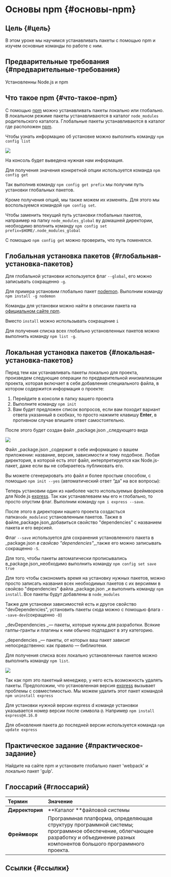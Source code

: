 # Основы npm {#основы-npm}

## **Цель** {#цель}

В этом уроке мы научимся устанавливать пакеты с помощью npm и изучем основные команды по работе с ним.

## Предварительные **требования** {#предварительные-требования}

Установленны Node.js и npm

## Что такое npm {#что-такое-npm}

С помощью [npm](https://www.npmjs.com/) можно устанавливать пакеты локально или глобально. В локальном режиме пакеты устанавливаются в каталог `node_modules` родительского каталога. Глобальные пакеты устанавливаются в каталог где расположен [npm](https://www.npmjs.com/).

Чтобы узнать информацию об установке можно выполнить команду `npm config list`

![](https://nodejs-junior-developer-traini.gitbooks.io/super-book-of-node-js/content/assets/npm-config.png)

На консоль будет выведена нужная нам информация.

Для получения значения конкретной опции используется команда `npm config get`

Так выполнив команду `npm config get prefix` мы получим путь установки глобальных пакетов.

Кроме получения опций, мы также можем их изменять. Для этого мы воспользуемся командой `npm config set`.

Чтобы заменить текущий путь установки глобальных пакетов, напраимер на папку `node_modules_global`  ву домашней директории, необходимо вполнить команду `npm config set prefix=$HOME/.node_modules_global`

С помощью `npm config get` можно проверить, что путь поменялся.

## Глобальная установка пакетов {#глобальная-установка-пакетов}

Для глобальной установки используется флаг `--global`, его можно записывать сокращенно `-g`.

Для примера установим глобально пакет [nodemon](https://www.npmjs.com/package/nodemon). Выполним команду `npm install -g nodemon`

Команды для установки можно найти в описании пакета на [официальном сайте npm](https://www.npmjs.com/).

Вместо `install` можно использывать сокращение `i`

Для получения списка всех глобально установленных пакетов можно выполнить команду `npm list -g`.

## Локальная установка пакетов {#локальная-установка-пакетов}

Перед тем как устанавливать пакеты локально для проекта, произведем следующие операции по предварительной инизиализации проекта, которая включает в себя добавления специального файла, в котором содержится информация о проекте:

1. Перейдите в консоли в папку вашего проекта
2. Выполните команду `npm init`
3. Вам будет предложен список вопросов, если вам походит вариант ответа указанный в скобках, то просто нажмите клавишу **Enter**, в противном случае впишите ответ самостоятельно.

После этого будет создан файл _package.json _следующего вида

![](https://nodejs-junior-developer-traini.gitbooks.io/super-book-of-node-js/content/assets/package.png)

Файл _package.json _содержит в себе информацию о вашем приложении: название, версия, зависимости и тому подобное. Любая директория, в которой есть этот файл, интерпретируется как Node.js-пакет, даже если вы не собираетесь публиковать его.

Вы можете сгенерировать это файл и более простым способом, с помощью `npm init --yes` \(автоматический ответ “да” на все вопросы\):

Теперь установим один из наиболее часто используемых фреймворков для Node.js [express](https://www.npmjs.com/package/express). Так как устанавлеваем мы его н глобально, то просто опустим флаг. Выполним команду `npm i express --save`.

После этого в директории нашего проекта создасться папка`node_modules`с установленным пакетов. Также в файле_package.json_добавиться свойство "dependencies" c названием пакета и его версией.

Флаг `--save` используется для сохранения установленного пакета в _package.json _в свойсво "dependencies"_,_также его можно записывать сокращенно `-S`.

Для того, чтобы пакеты автоматически прописывались в_package.json_необходимо выполнить команду `npm config set save true`

Для того чтобы сэкономить время на установку нужных пакетов, можно просто записать названия всех необходимых пакетов с их версиями в свойсво "dependencies" файла _package.json _и выполнить команду `npm install`. Все пакеты будут добавлены в `node_modules`

Также для установки зависимостей есть и другое свойство "devDependencies", установить пакеты сюда можно с помощью флага `--save-dev`\(сокращенно `-D`\)

_devDependencies _— пакеты, которые нужны для разработки. Всякие галпы-гранты и плагины к ним обычно подпадают в эту категорию.

_dependencies _— пакеты, от которых ваш пакет зависит непосредственно: как правило — библиотеки.

Для получения списка всех локально установленных пакетов можно выполнить команду `npm list`.

![](https://nodejs-junior-developer-traini.gitbooks.io/super-book-of-node-js/content/assets/npm_list.png)

Так как npm это пакетный менеджер, у него есть возможность удалять пакеты. Предположим, что установленная версия [express](https://www.npmjs.com/package/express) вызывает проблемы с совместимостью. Мы можем удалить этот пакет командой `npm uninstall express`

Для установки нужной версии express d команде установки указывается номер версии после символа `@`. Например `npm install express@4.16.0`

Для обновления пакета до последней версии используется команда `npm update express`

## Практическое задание {#практическое-задание}

Найдите на сайте npm и установите глобально пакет 'webpack' и локально пакет 'gulp'.

## Глоссарий {#глоссарий}

| Термин | Значение |
| :--- | :--- |
| **Дирректория** | **Каталог **файловой системы |
| **Фреймворк** | Программная платформа, определяющая структуру программной системы; программное обеспечение, облегчающее разработку и объединение разных компонентов большого программного проекта. |

## Ссылки {#ссылки}



